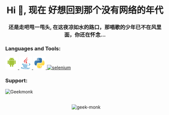<h1 align="center">Hi 👋, 现在 好想回到那个没有网络的年代</h1>
<h3 align="center">还是走吧甩一甩头, 在这夜凉如水的路口，那唱歌的少年已不在风里面，你还在怀念...</h3>


<h3 align="left">Languages and Tools:</h3>
<p align="left"> <a href="https://developer.android.com" target="_blank"> <img src="https://raw.githubusercontent.com/devicons/devicon/master/icons/android/android-original-wordmark.svg" alt="android" width="40" height="40"/> </a> <a href="https://www.java.com" target="_blank"> <img src="https://raw.githubusercontent.com/devicons/devicon/master/icons/java/java-original.svg" alt="java" width="40" height="40"/> </a> <a href="https://www.python.org" target="_blank"> <img src="https://raw.githubusercontent.com/devicons/devicon/master/icons/python/python-original.svg" alt="python" width="40" height="40"/> </a> <a href="https://www.selenium.dev" target="_blank"> <img src="https://raw.githubusercontent.com/detain/svg-logos/780f25886640cef088af994181646db2f6b1a3f8/svg/selenium-logo.svg" alt="selenium" width="40" height="40"/> </a> </p>

<h3 align="left">Support:</h3>
<p><a href="https://www.buymeacoffee.com/Geekmonk"> <img align="left" src="https://cdn.buymeacoffee.com/buttons/v2/default-yellow.png" height="50" width="210" alt="Geekmonk" /></a></p><br><br>

<p><img align="center" src="https://github-readme-stats.vercel.app/api/top-langs?username=geek-monk&show_icons=true&locale=en&layout=compact" alt="geek-monk" /></p>
